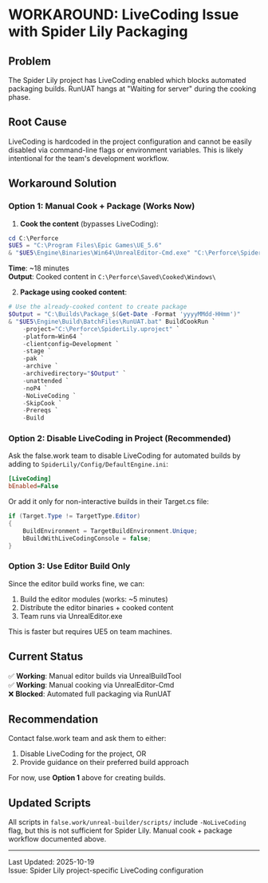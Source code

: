 # WORKAROUND: LiveCoding Issue with Spider Lily Packaging

## Problem
The Spider Lily project has LiveCoding enabled which blocks automated packaging builds.
RunUAT hangs at "Waiting for server" during the cooking phase.

## Root Cause
LiveCoding is hardcoded in the project configuration and cannot be easily disabled via
command-line flags or environment variables. This is likely intentional for the team's
development workflow.

## Workaround Solution

### Option 1: Manual Cook + Package (Works Now)

1. **Cook the content** (bypasses LiveCoding):
```powershell
cd C:\Perforce
$UE5 = "C:\Program Files\Epic Games\UE_5.6"
& "$UE5\Engine\Binaries\Win64\UnrealEditor-Cmd.exe" "C:\Perforce\SpiderLily.uproject" -run=Cook -TargetPlatform=Windows -unattended -stdout -CrashForUAT -NoLogTimes -UTF8Output
```
**Time**: ~18 minutes  
**Output**: Cooked content in `C:\Perforce\Saved\Cooked\Windows\`

2. **Package using cooked content**:
```powershell
# Use the already-cooked content to create package
$Output = "C:\Builds\Package_$(Get-Date -Format 'yyyyMMdd-HHmm')"
& "$UE5\Engine\Build\BatchFiles\RunUAT.bat" BuildCookRun `
    -project="C:\Perforce\SpiderLily.uproject" `
    -platform=Win64 `
    -clientconfig=Development `
    -stage `
    -pak `
    -archive `
    -archivedirectory="$Output" `
    -unattended `
    -noP4 `
    -NoLiveCoding `
    -SkipCook `
    -Prereqs `
    -Build
```

### Option 2: Disable LiveCoding in Project (Recommended)

Ask the false.work team to disable LiveCoding for automated builds by adding to 
`SpiderLily/Config/DefaultEngine.ini`:

```ini
[LiveCoding]
bEnabled=False
```

Or add it only for non-interactive builds in their Target.cs file:
```csharp
if (Target.Type != TargetType.Editor)
{
    BuildEnvironment = TargetBuildEnvironment.Unique;
    bBuildWithLiveCodingConsole = false;
}
```

### Option 3: Use Editor Build Only

Since the editor build works fine, we can:
1. Build the editor modules (works: ~5 minutes)
2. Distribute the editor binaries + cooked content
3. Team runs via UnrealEditor.exe

This is faster but requires UE5 on team machines.

## Current Status

✅ **Working**: Manual editor builds via UnrealBuildTool  
✅ **Working**: Manual cooking via UnrealEditor-Cmd  
❌ **Blocked**: Automated full packaging via RunUAT  

## Recommendation

Contact false.work team and ask them to either:
1. Disable LiveCoding for the project, OR
2. Provide guidance on their preferred build approach

For now, use **Option 1** above for creating builds.

## Updated Scripts

All scripts in `false.work/unreal-builder/scripts/` include `-NoLiveCoding` flag,
but this is not sufficient for Spider Lily. Manual cook + package workflow documented above.

---
Last Updated: 2025-10-19  
Issue: Spider Lily project-specific LiveCoding configuration
